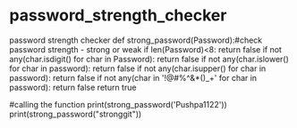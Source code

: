 # password_strength_checker
password strength checker
def strong_password(Password):#check password strength - strong or weak
 if len(Password)<8:
   return false
 if not any(char.isdigit() for char in Password):
   return false
 if not any(char.islower() for char in password):
   return false
 if not any(char.isupper() for char in password):
   return false
 if not any(char in '!@#%^&*()_+' for char in password):
   return false
 return true

 #calling the function
 print(strong_password('Pushpa1122'))
 print(strong_password("stronggit"))
 
 

